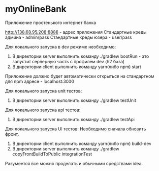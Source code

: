 # myOnlineBank

Приложение простенького интернет банка

http://138.68.95.208:8888 - адрес приложения
Стандартные креды админа - admin/pass
Стандартные креды юзера - user/pass

Для локального запуска в dev режиме необходимо:

1.  В директории server выполнить команду ./gradlew bootRun - это запустит серверную часть с профилем dev (h2 база)
2.  В директории client выполнить команду yarn(либо npm) start

Приложение должно будет автоматически открыться на стандартном для npm адресе - localhost:3000

Для локального запуска unit тестов:

1.  В директории server выполнить команду ./gradlew testUnit

Для локального запуска api тестов:

1.  В директории server выполнить команду ./gradlew testApi

Для локального запуска UI тестов:
Необходимо сначала обновить фронт.

1.  В директории client выполнить команду yarn(либо npm) build-dev
2.  В директории server выполнить команду ./gradlew copyFrontBuildToPublic integrationTest

Разумеется все можно проделать и обычными средствами idea.
